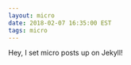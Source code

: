 ```yaml
---
layout: micro
date: 2018-02-07 16:35:00 EST
tags: micro
---
```


Hey, I set micro posts up on Jekyll!
